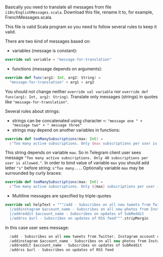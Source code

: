 Basically you need to translate all messages from file `i18n/EnglishMessages.scala`. Download this file, rename it to, for example, FrenchMessages.scala.

This file is valid Scala program so you need to follow several rules to keep it valid.

There are two kind of messages based on:
* variables (message is constant):
```scala
override val variable = "message-for-translation"
```
* functions (message depends on arguments):
```scala
override def func(arg1: Int, arg2: String) =
  "message-for-translation" + arg1 + arg2
```

You should not change neither `override val variable` nor `override def func(arg1: Int, arg2: String)`. Translate only messages (strings) in quotes like `"message-for-translation"`.

Several rules about strings:
* strings can be concatenated using character `+`: `"message one " + "message two" + " message three"`
* strings may depend on another variables in functions:
```scala
override def tooManySubscriptions(max: Int) =
  s"Too many active subscriptions. Only $max subscriptions per user is allowed."
```
This string depends on variable `max`. So in Telegram client user sees message `"Too many active subscriptions. Only 40 subscriptions per user is allowed."`. In order to bind value of variable `max` you should add letter `"s"` before string: `s"Too many...`. Optionally variable `max` may be surrounded by curly braces:

```scala
override def tooManySubscriptions(max: Int) =
  s"Too many active subscriptions. Only ${max} subscriptions per user is allowed."
```
* Multiline messages are specified by triple-quotes
```scala
override val helpText = """/add - Subscribes on all new tweets from Twitter, Instagram account or RSS feed
  |/addinstagram $account_name - Subscribes on all new photos from Instagram account
  |/addreddit $account_name - Subscribes on updates of SubReddit
  |/addrss $url - Subscribes on updates of RSS feed""".stripMargin
```
In this case user sees message:
```scala
  /add - Subscribes on all new tweets from Twitter, Instagram account or RSS feed
  /addinstagram $account_name - Subscribes on all new photos from Instagram account
  /addreddit $account_name - Subscribes on updates of SubReddit
  /addrss $url - Subscribes on updates of RSS feed
```  
